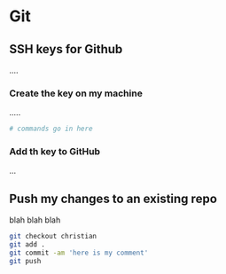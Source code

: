 # Git

## SSH keys for Github

....


### Create the key on my machine

.....

```bash
# commands go in here
```

### Add th key to GitHub

...

## Push my changes to an existing repo

blah blah blah

```bash
git checkout christian
git add .
git commit -am 'here is my comment'
git push
```